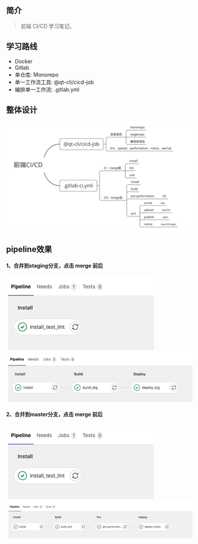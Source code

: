 ## 简介

> 前端 CI/CD 学习笔记。

## 学习路线

- Docker
- Gitlab
- 单仓库: Monorepo
- 单一工作流工具: @qt-cli/cicd-job
- 编排单一工作流: .gitlab.yml

## 整体设计

![整体设计](./job/images/1.png)

## pipeline效果

#### 1、合并到staging分支，点击 merge 前后

![merge 前](./job/images/2.png)
![merge 后](./job/images/3.png)

#### 2、合并到master分支，点击 merge 前后

![merge 前](./job/images/4.png)
![merge 后](./job/images/5.png)
